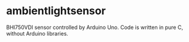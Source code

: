 # ambientlightsensor

BHI750VDI sensor controlled by Arduino Uno. Code is written in pure C, without Arduino libraries.
